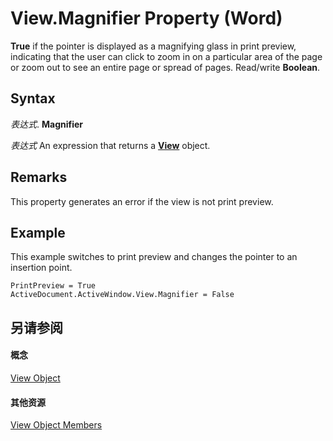 
# View.Magnifier Property (Word)

 **True** if the pointer is displayed as a magnifying glass in print preview, indicating that the user can click to zoom in on a particular area of the page or zoom out to see an entire page or spread of pages. Read/write **Boolean**.


## Syntax

 _表达式_. **Magnifier**

 _表达式_ An expression that returns a **[View](8bf5b26b-14c0-1985-65b2-3e034360baeb.md)** object.


## Remarks

This property generates an error if the view is not print preview.


## Example

This example switches to print preview and changes the pointer to an insertion point.


```
PrintPreview = True 
ActiveDocument.ActiveWindow.View.Magnifier = False
```


## 另请参阅


#### 概念


[View Object](8bf5b26b-14c0-1985-65b2-3e034360baeb.md)
#### 其他资源


[View Object Members](http://msdn.microsoft.com/library/b7d2bd4e-c96d-3b8f-98a0-57c145f9aa42%28Office.15%29.aspx)